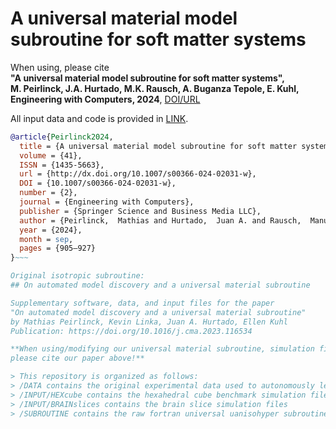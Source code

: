 # A universal material model subroutine for soft matter systems
When using, please cite  
**"A universal material model subroutine for soft matter systems",  
M. Peirlinck, J.A. Hurtado, M.K. Rausch, A. Buganza Tepole, E. Kuhl,  
Engineering with Computers, 2024**,
[DOI/URL](https://doi.org/10.1007/s00366-024-02031-w)

All input data and code is provided in [LINK](https://github.com/peirlincklab/universalmatsubroutine).

~~~bibtex
@article{Peirlinck2024,
  title = {A universal material model subroutine for soft matter systems},
  volume = {41},
  ISSN = {1435-5663},
  url = {http://dx.doi.org/10.1007/s00366-024-02031-w},
  DOI = {10.1007/s00366-024-02031-w},
  number = {2},
  journal = {Engineering with Computers},
  publisher = {Springer Science and Business Media LLC},
  author = {Peirlinck,  Mathias and Hurtado,  Juan A. and Rausch,  Manuel K. and Tepole,  Adrián Buganza and Kuhl,  Ellen},
  year = {2024},
  month = sep,
  pages = {905–927}
}~~~

Original isotropic subroutine:
## On automated model discovery and a universal material subroutine

Supplementary software, data, and input files for the paper  
"On automated model discovery and a universal material subroutine"  
by Mathias Peirlinck, Kevin Linka, Juan A. Hurtado, Ellen Kuhl  
Publication: https://doi.org/10.1016/j.cma.2023.116534

**When using/modifying our universal material subroutine, simulation files, and/or data,  
please cite our paper above!**

> This repository is organized as follows:  
> /DATA contains the original experimental data used to autonomously learn the constitutive artifical neural network model for gray and white brain matter tissue  
> /INPUT/HEXcube contains the hexahedral cube benchmark simulation files  
> /INPUT/BRAINslices contains the brain slice simulation files  
> /SUBROUTINE contains the raw fortran universal uanisohyper subroutine, as well as a Windows/Abaqus2022 pre-compiled subroutine for users working on a system without a Fortran compiler installed  
